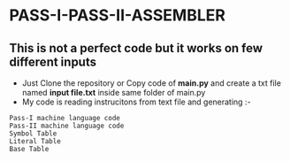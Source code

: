 # PASS-I-PASS-II-ASSEMBLER

## This is not a perfect code but it works on few different inputs
 - Just Clone the repository or Copy code of **main.py** and create a txt file named **input file.txt** inside same folder of main.py
 - My code is reading instrucitons from text file and generating :-
 ```
 Pass-I machine language code
 Pass-II machine language code
 Symbol Table
 Literal Table
 Base Table
 ```
